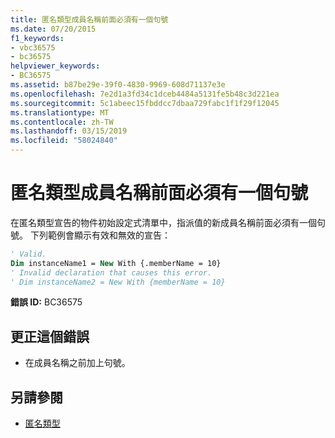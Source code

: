 ```yaml
---
title: 匿名類型成員名稱前面必須有一個句號
ms.date: 07/20/2015
f1_keywords:
- vbc36575
- bc36575
helpviewer_keywords:
- BC36575
ms.assetid: b87be29e-39f0-4830-9969-608d71137e3e
ms.openlocfilehash: 7e2d1a3fd34c1dceb4484a5131fe5b48c3d221ea
ms.sourcegitcommit: 5c1abeec15fbddcc7dbaa729fabc1f1f29f12045
ms.translationtype: MT
ms.contentlocale: zh-TW
ms.lasthandoff: 03/15/2019
ms.locfileid: "58024840"
---
```

# <a name="anonymous-type-member-name-must-be-preceded-by-a-period"></a>匿名類型成員名稱前面必須有一個句號
在匿名類型宣告的物件初始設定式清單中，指派值的新成員名稱前面必須有一個句號。 下列範例會顯示有效和無效的宣告：  
  
```vb  
' Valid.  
Dim instanceName1 = New With {.memberName = 10}  
' Invalid declaration that causes this error.  
' Dim instanceName2 = New With {memberName = 10}  
```  
  
 **錯誤 ID:** BC36575  
  
## <a name="to-correct-this-error"></a>更正這個錯誤  
  
-   在成員名稱之前加上句號。  
  
## <a name="see-also"></a>另請參閱

- [匿名類型](../../visual-basic/programming-guide/language-features/objects-and-classes/anonymous-types.md)
